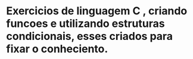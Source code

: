 # Exercicios de linguagem C , criando funcoes e utilizando estruturas condicionais, esses criados para fixar o conheciento.
